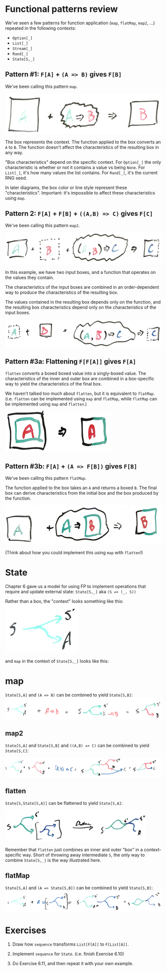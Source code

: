 # Functional patterns review

We've seen a few patterns for function application (`map`, `flatMap`, `map2`, ...) repeated in the following contexts:

* `Option[_]` 
* `List[_]`
* `Stream[_]`
* `Rand[_]`
* `State[S,_]`

## Pattern #1: `F[A]` + `(A => B)` gives `F[B]`
We've been calling this pattern `map`.

![map](images/map.png)

The box represents the context.  The function applied to the box converts an `A` to `B`.  The function doesn't affect the characteristics of the resulting box in any way.

"Box characteristics" depend on the specific context.  For `Option[_]` the only characteristic is whether or not it contains a value vs being `None`.  For `List[_]`, it's how many values the list contains.  For `Rand[_]`, it's the current RNG seed.  

In later diagrams, the box color or line style represent these "characteristics". Important: it's impossible to affect these characteristics using `map`.

## Pattern 2: `F[A]` + `F[B]` + `((A,B) => C)` gives `F[C]`
We've been calling this pattern `map2`.

![map2](images/map2a.png)

In this example, we have two input boxes, and a function that operates on the values they contain.  

The characteristics of the input boxes are combined in an order-dependent way to produce the characteristics of the resulting box.  

The values contained in the resulting box depends only on the function, and the resulting box characteristics depend only on the characteristics of the input boxes.  

![map2 in reverse](images/map2b.png)

## Pattern #3a: Flattening `F[F[A]]` gives `F[A]`

`flatten` converts a boxed boxed value into a singly-boxed value.  The characteristics of the inner and outer box are combined in a box-specific way to yield the characteristics of the final box.

We haven't talked too much about `flatten`, but it is equivalent to `flatMap`.  (i.e. `flatten` can be implemented using `map` and `flatMap`, while `flatMap` can be implemented using `map` and `flatten`.)

![flatten](images/flatten.png)

## Pattern #3b: `F[A]` + `(A => F[B])` gives `F[B]`
We've been calling this pattern `flatMap`.

The function applied to the box takes an `A` and returns a boxed `B`.  The final box can derive characteristics from the initial box and the box produced by the function.

![flatMap](images/flatMap.png)

(Think about how you could implement this using `map` with `flatten`!)

# State
Chapter 6 gave us a model for using FP to implement operations that require and update external state: `State[S,_]` aka `(S => (_, S))`


Rather than a box, the "context" looks something like this:
![state squiggle](images/s-sa.png)

and `map` in the context of `State[S,_]` looks like this:

# map
`State[S,A]` and `(A => B)` can be combined to yield `State[S,B]`:
![state map](images/state-map.png)

## map2
`State[S,A]` and `State[S,B]` and `((A,B) => C)` can be combined to yield `State[S,C]`:

![state map2](images/state-map2.png)

## flatten
`State[S,State[S,A]]` can be flattened to yield `State[S,A]`:

![state flatten](images/state-flatten.png)

Remember that `flatten` just combines an inner and outer "box" in a context-specific way.  Short of throwing away intermediate `S`, the only way to combine `State[S,_]` is the way illustrated here.

## flatMap
`State[S,A]` and `(A => State[S,B])` can be combined to yield `State[S,B]`:
![state flatMap](images/state-flatMap.png)

# Exercises

1. Draw how `sequence` transforms `List[F[A]]` to `F[List[A]]`.

2. Implement `sequence` for `State`. (i.e. finish Exercise 6.10)

3. Do Exercise 6.11, and then repeat it with your own example.